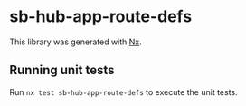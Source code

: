 # sb-hub-app-route-defs

This library was generated with [Nx](https://nx.dev).

## Running unit tests

Run `nx test sb-hub-app-route-defs` to execute the unit tests.
